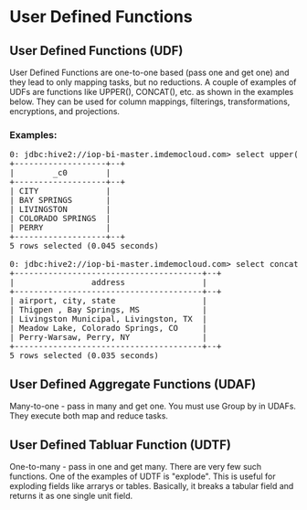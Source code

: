 # User Defined Functions

## User Defined Functions (UDF)
User Defined Functions are one-to-one based (pass one and get one) and they lead to only mapping tasks, but no reductions. A couple of examples of UDFs are functions like UPPER(), CONCAT(), etc. as shown in the examples below.
They can be used for column mappings, filterings, transformations, encryptions, and projections. 

### Examples:
<pre>
0: jdbc:hive2://iop-bi-master.imdemocloud.com> select upper(city) from airports limit 5;
+-------------------+--+
|        _c0        |
+-------------------+--+
| CITY              |
| BAY SPRINGS       |
| LIVINGSTON        |
| COLORADO SPRINGS  |
| PERRY             |
+-------------------+--+
5 rows selected (0.045 seconds)

0: jdbc:hive2://iop-bi-master.imdemocloud.com> select concat(airport, ', ', city, ', ', state) as address from airports limit 5;
+---------------------------------------+--+
|                address                |
+---------------------------------------+--+
| airport, city, state                  |
| Thigpen , Bay Springs, MS             |
| Livingston Municipal, Livingston, TX  |
| Meadow Lake, Colorado Springs, CO     |
| Perry-Warsaw, Perry, NY               |
+---------------------------------------+--+
5 rows selected (0.035 seconds)
</pre>

## User Defined Aggregate Functions (UDAF)

Many-to-one - pass in many and get one. You must use Group by in UDAFs. They execute both map and reduce tasks.

## User Defined Tabluar Function (UDTF)

One-to-many - pass in one and get many. There are very few such functions. One of the examples of UDTF is "explode". This is useful for exploding fields like arrarys or tables. Basically, it breaks a tabular field and returns it as one single unit field.
